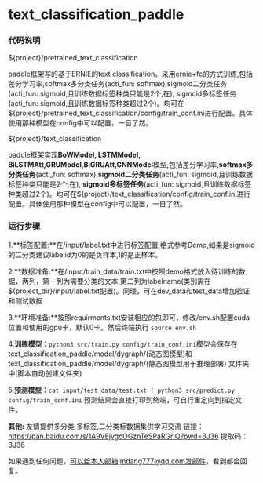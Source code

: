 # text_classification_paddle

### 代码说明

${project}/pretrained_text_classification

paddle框架写的基于ERNIE的text classification。采用ernie+fc的方式训练,包括差分学习率,softmax多分类任务(acti_fun: softmax),sigmoid二分类任务(acti_fun: sigmoid,且训练数据标签种类只能是2个,在), sigmoid多标签任务(acti_fun: sigmoid,且训练数据标签种类超过2个)。均可在${project}/pretrained_text_classification/config/train_conf.ini进行配置。具体使用那种模型在config中可以配置，一目了然。

${project}/text_classification

paddle框架实现**BoWModel, LSTMModel, BiLSTMAtt,GRUModel,BiGRUAtt,CNNModel**模型,包括差分学习率,**softmax多分类任务**(acti_fun: softmax),**sigmoid二分类任务**(acti_fun: sigmoid,且训练数据标签种类只能是2个,在), **sigmoid多标签任务**(acti_fun: sigmoid,且训练数据标签种类超过2个)。均可在${project}/text_classification/config/train_conf.ini进行配置。具体使用那种模型在config中可以配置，一目了然。


### 运行步骤
1.**标签配置:**在/input/label.txt中进行标签配置,格式参考Demo,如果是sigmoid的二分类建议labelid为0的是负样本,1的是正样本。

2.**数据准备:**在/input/train_data/train.txt中按照demo格式放入待训练的数据，两列，第一列为需要分类的文本,第二列为labelname(类别需在${project_dir}/input/label.txt配置)。同理，可在dev_data和test_data增加验证和测试数据

3.**环境准备:**按照requirments.txt安装相应的包即可，修改/env.sh配置cuda位置和使用的gpu卡，默认0卡。然后终端执行 `source env.sh `

4.**训练模型：**`python3 src/train.py config/train_conf.ini`模型会保存在text_classification_paddle/model/dygraph/(动态图模型)和text_classification_paddle/model/dygraph/(静态图模型用于推理部署) 文件夹中(脚本自动创建文件夹)

5.**预测模型：**`cat input/test_data/test.txt | python3 src/predict.py config/train_conf.ini` 预测结果会直接打印到终端，可自行重定向到指定文件。

**其他:** 友情提供多分类,多标签,二分类标数据集供学习交流
链接：https://pan.baidu.com/s/1A9VEjvgcOGznTeSPaRGrIQ?pwd=3J36 
提取码：3J36 

如果遇到任何问题，可以给本人邮箱jmdang777@qq.com发邮件，看到都会回复。

